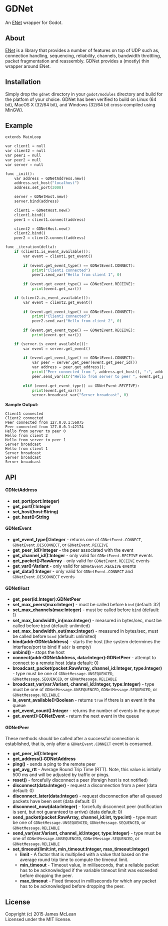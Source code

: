 # GDNet

An [ENet](http://enet.bespin.org/) wrapper for Godot.

## About

[ENet](http://enet.bespin.org/) is a library that provides a number of features on top of UDP such as, connection handling, sequencing, reliability, channels, bandwidth throttling, packet fragmentation and reassembly. GDNet provides a (mostly) thin wrapper around ENet.

## Installation

Simply drop the `gdnet` directory in your `godot/modules` directory and build for the platfom of your choice. GDNet has been verified to build on Linux (64 bit), MacOS X (32/64 bit), and Windows (32/64 bit cross-compiled using MinGW).

## Example

```python
extends MainLoop

var client1 = null
var client2 = null
var peer1 = null
var peer2 = null
var server = null

func _init():
	var address = GDNetAddress.new()
	address.set_host("localhost")
	address.set_port(3000)

	server = GDNetHost.new()
	server.bind(address)

	client1 = GDNetHost.new()
	client1.bind()
	peer1 = client1.connect(address)

	client2 = GDNetHost.new()
	client2.bind()
	peer2 = client2.connect(address)

func _iteration(delta):
	if (client1.is_event_available()):
		var event = client1.get_event()
		
		if (event.get_event_type() == GDNetEvent.CONNECT):
			print("Client1 connected")
			peer1.send_var("Hello from client 1", 0)
			
		if (event.get_event_type() == GDNetEvent.RECEIVE):
			print(event.get_var())

	if (client2.is_event_available()):
		var event = client2.get_event()
		
		if (event.get_event_type() == GDNetEvent.CONNECT):
			print("Client2 connected")
			peer2.send_var("Hello from client 2", 0)
			
		if (event.get_event_type() == GDNetEvent.RECEIVE):
			print(event.get_var())

	if (server.is_event_available()):
		var event = server.get_event()
		
		if (event.get_event_type() == GDNetEvent.CONNECT):
			var peer = server.get_peer(event.get_peer_id())
			var address = peer.get_address();
			print("Peer connected from ", address.get_host(), ":", address.get_port())
			peer.send_var(str("Hello from server to peer ", event.get_peer_id()), 0)
			
		elif (event.get_event_type() == GDNetEvent.RECEIVE):
			print(event.get_var())
			server.broadcast_var("Server broadcast", 0)
```

**Sample Output:**
```
Client1 connected
Client2 connected
Peer connected from 127.0.0.1:56075
Peer connected from 127.0.0.1:42174
Hello from server to peer 0
Hello from client 2
Hello from server to peer 1
Server broadcast
Hello from client 1
Server broadcast
Server broadcast
Server broadcast
```

## API

#### GDNetAddress

- **set_port(port:Integer)**
- **get_port():Integer**
- **set_host(host:String)**
- **get_host():String**

#### GDNetEvent

- **get_event_type():Integer** - returns one of `GDNetEvent.CONNECT`, `GDNetEvent.DISCONNECT`, or `GDNetEvent.RECEIVE`
- **get_peer_id():Integer** - the peer associated with the event
- **get_channel_id():Integer** - only valid for `GDNetEvent.RECEIVE` events
- **get_packet():RawArray** - only valid for `GDNetEvent.RECEIVE` events
- **get_var():Variant** - only valid for `GDNetEvent.RECEIVE` events
- **get_data():Integer** - only valid for `GDNetEvent.CONNECT` and `GDNetEvent.DISCONNECT` events

#### GDNetHost

- **get_peer(id:Integer):GDNetPeer**
- **set_max_peers(max:Integer)** - must be called before `bind` (default: 32)
- **set_max_channels(max:Integer)** - must be called before `bind` (default: 1)
- **set_max_bandwidth_in(max:Integer)** - measured in bytes/sec, must be called before `bind` (default: unlimited)
- **set_max_bandwidth_out(max:Integer)** - measured in bytes/sec, must be called before `bind` (default: unlimited)
- **bind(addr:GDNetAddress)** - starts the host (the system determines the interface/port to bind if `addr` is empty)
- **unbind()** - stops the host
- **connect(addr:GDNetAddress, data:Integer):GDNetPeer** - attempt to connect to a remote host (data default: 0)
- **broadcast_packet(packet:RawArray, channel_id:Integer, type:Integer)** - type must be one of `GDNetMessage.UNSEQUENCED`, `GDNetMessage.SEQUENCED`, or `GDNetMessage.RELIABLE`
- **broadcast_var(var:Variant, channel_id:Integer, type:Integer)** - type must be one of `GDNetMessage.UNSEQUENCED`, `GDNetMessage.SEQUENCED`, or `GDNetMessage.RELIABLE`
- **is_event_available():Boolean** - returns `true` if there is an event in the queue
- **get_event_count():Integer** - returns the number of events in the queue
- **get_event():GDNetEvent** - return the next event in the queue

#### GDNetPeer

These methods should be called after a successful connection is established, that is, only after a `GDNetEvent.CONNECT` event is consumed.

- **get_peer_id():Integer**
- **get_address():GDNetAddress**
- **ping()** - sends a ping to the remote peer
- **get_avg_rtt** - Average Round Trip Time (RTT). Note, this value is initially 500 ms and will be adjusted by traffic or pings.
- **reset()** - forcefully disconnect a peer (foreign host is not notified)
- **disconnect(data:Integer)** - request a disconnection from a peer (data default: 0)
- **disconnect_later(data:Integer)** - request disconnection after all queued packets have been sent (data default: 0)
- **disconnect_now(data:Integer)** - forcefully disconnect peer (notification is sent, but not guaranteed to arrive) (data default: 0)
- **send_packet(packet:RawArray, channel_id:int, type:int)** - type must be one of `GDNetMessage.UNSEQUENCED`, `GDNetMessage.SEQUENCED`, or `GDNetMessage.RELIABLE`
- **send_var(var:Variant, channel_id:Integer, type:Integer)** - type must be one of `GDNetMessage.UNSEQUENCED`, `GDNetMessage.SEQUENCED`, or `GDNetMessage.RELIABLE`
- **set_timeout(limit:int, min_timeout:Integer, max_timeout:Integer)** 
	- **limit** - A factor that is multiplied with a value that based on the average round trip time to compute the timeout limit.
	- **min_timeout** - Timeout value, in milliseconds, that a reliable packet has to be acknowledged if the variable timeout limit was exceeded before dropping the peer.
	- **max_timeout** - Fixed timeout in milliseconds for which any packet has to be acknowledged before dropping the peer.

## License
Copyright (c) 2015 James McLean  
Licensed under the MIT license.

